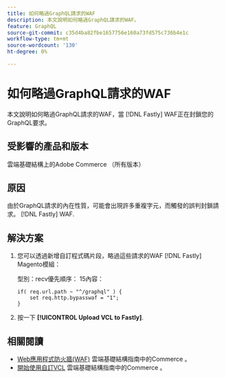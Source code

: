 ```yaml
---
title: 如何略過GraphQL請求的WAF
description: 本文說明如何略過GraphQL請求的WAF。
feature: GraphQL
source-git-commit: c35d4ba82fbe1657756e160a73fd575c736b4e1c
workflow-type: tm+mt
source-wordcount: '130'
ht-degree: 0%

---
```


# 如何略過GraphQL請求的WAF

本文說明如何略過GraphQL請求的WAF，當 [!DNL Fastly] WAF正在封鎖您的GraphQL要求。

## 受影響的產品和版本

雲端基礎結構上的Adobe Commerce （所有版本）

## 原因

由於GraphQL請求的內在性質，可能會出現許多重複字元，而觸發的誤判封鎖請求。 [!DNL Fastly] WAF.

## 解決方案

1. 您可以透過新增自訂程式碼片段，略過這些請求的WAF [!DNL Fastly] Magento模組：

   型別：recv優先順序： 15內容：

   ```
   if( req.url.path ~ "^/graphql" ) {
       set req.http.bypasswaf = "1";
   }
   ```

1. 按一下 **[!UICONTROL Upload VCL to Fastly]**.

## 相關閱讀

* [Web應用程式防火牆(WAF)](https://experienceleague.adobe.com/en/docs/commerce-cloud-service/user-guide/cdn/fastly-waf-service) 雲端基礎結構指南中的Commerce 。
* [開始使用自訂VCL](https://experienceleague.adobe.com/en/docs/commerce-cloud-service/user-guide/cdn/custom-vcl-snippets/fastly-vcl-custom-snippets) 雲端基礎結構指南中的Commerce 。

